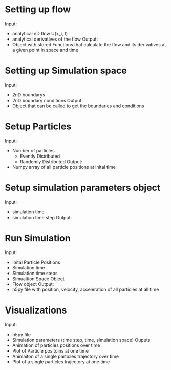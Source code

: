 # Setting up flow
Input: 
- analytical nD flow U(x_i, t)
- analytical derivatives of the flow
Output:
- Object with stored Functions that calculate the flow and its derivatives at a given point in space and time

# Setting up Simulation space
Input:
- 2nD boundarys
- 2nD boundary conditions
Output:
- Object that can be called to get the boundaries and conditions

# Setup Particles
Input:
- Number of particles
    - Evently Distributed
    - Randomly Distributed
Output:
- Numpy array of all particle positions at inital time

# Setup simulation parameters object
Input:
- simulation time
- simulation time step
Output:


# Run Simulation
Input:
- Inital Particle Positions
- Simulation time
- Simulation time steps
- Simualtion Space Object
- Flow object
Output:
- h5py file with position, velocity, acceleration of all particles at all time

# Visualizations
Input:
- h5py file
- Simulation parameters (time step, time, simulation space)
Ouputs:
- Animation of particles positions over time
- Plot of Particle positoins at one time 
- Animaiton of a single particles trajectory over time
- Plot of a single particles trajectory at one time





